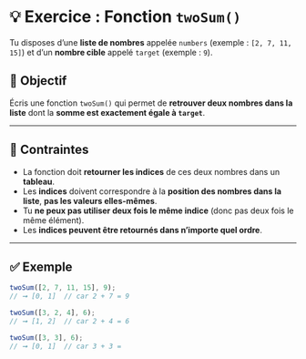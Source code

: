 # 💡 Exercice : Fonction `twoSum()`

Tu disposes d’une **liste de nombres** appelée `numbers` (exemple : `[2, 7, 11, 15]`) et d’un **nombre cible** appelé `target` (exemple : `9`).

## 🎯 Objectif

Écris une fonction `twoSum()` qui permet de **retrouver deux nombres dans la liste** dont la **somme est exactement égale à `target`**.

---

## 📏 Contraintes

- La fonction doit **retourner les indices** de ces deux nombres dans un **tableau**.
- Les **indices** doivent correspondre à la **position des nombres dans la liste**, **pas les valeurs elles-mêmes**.
- Tu **ne peux pas utiliser deux fois le même indice** (donc pas deux fois le même élément).
- Les **indices peuvent être retournés dans n’importe quel ordre**.

---

## ✅ Exemple

```javascript
twoSum([2, 7, 11, 15], 9);
// ➞ [0, 1]  // car 2 + 7 = 9

twoSum([3, 2, 4], 6);
// ➞ [1, 2]  // car 2 + 4 = 6

twoSum([3, 3], 6);
// ➞ [0, 1]  // car 3 + 3 =
